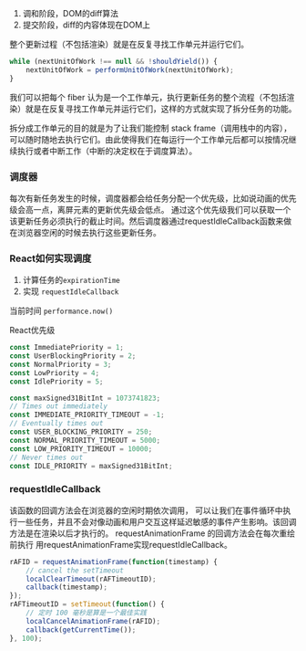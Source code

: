 1. 调和阶段，DOM的diff算法
2. 提交阶段，diff的内容体现在DOM上

整个更新过程（不包括渲染）就是在反复寻找工作单元并运行它们。
```js
while (nextUnitOfWork !== null && !shouldYield()) {
    nextUnitOfWork = performUnitOfWork(nextUnitOfWork);
}
```
我们可以把每个 fiber 认为是一个工作单元，执行更新任务的整个流程（不包括渲染）就是在反复寻找工作单元并运行它们，这样的方式就实现了拆分任务的功能。

拆分成工作单元的目的就是为了让我们能控制 stack frame（调用栈中的内容），可以随时随地去执行它们。由此使得我们在每运行一个工作单元后都可以按情况继续执行或者中断工作（中断的决定权在于调度算法）。

### 调度器
每次有新任务发生的时候，调度器都会给任务分配一个优先级，比如说动画的优先级会高一点，离屏元素的更新优先级会低点。
通过这个优先级我们可以获取一个该更新任务必须执行的截止时间。然后调度器通过requestIdleCallback函数来做在浏览器空闲的时候去执行这些更新任务。

### React如何实现调度
1. 计算任务的`expirationTime`
2. 实现 `requestIdleCallback`

当前时间 `performance.now()`

React优先级
```js
const ImmediatePriority = 1;
const UserBlockingPriority = 2;
const NormalPriority = 3;
const LowPriority = 4;
const IdlePriority = 5;

const maxSigned31BitInt = 1073741823;
// Times out immediately
const IMMEDIATE_PRIORITY_TIMEOUT = -1;
// Eventually times out
const USER_BLOCKING_PRIORITY = 250;
const NORMAL_PRIORITY_TIMEOUT = 5000;
const LOW_PRIORITY_TIMEOUT = 10000;
// Never times out
const IDLE_PRIORITY = maxSigned31BitInt;
```


### requestIdleCallback
该函数的回调方法会在浏览器的空闲时期依次调用， 可以让我们在事件循环中执行一些任务，并且不会对像动画和用户交互这样延迟敏感的事件产生影响。该回调方法是在渲染以后才执行的。
requestAnimationFrame 的回调方法会在每次重绘前执行
用requestAnimationFrame实现requestIdleCallback。
```js
rAFID = requestAnimationFrame(function(timestamp) {
	// cancel the setTimeout
	localClearTimeout(rAFTimeoutID);
	callback(timestamp);
});
rAFTimeoutID = setTimeout(function() {
	// 定时 100 毫秒是算是一个最佳实践
	localCancelAnimationFrame(rAFID);
	callback(getCurrentTime());
}, 100);
```
